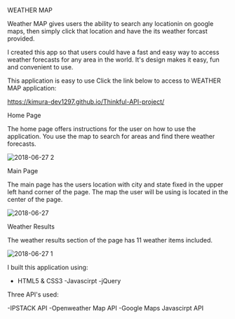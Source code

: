 WEATHER MAP 


Weather MAP gives users the ability to search any locationin on google maps, then simply click that location and have the its weather forcast provided.

I created this app so that users could have a fast and easy way to access weather forecasts for any area in the world. It's design makes it easy, fun and convenient to use. 

This application is easy to use
Click the link below to access to WEATHER MAP application:

https://kimura-dev1297.github.io/Thinkful-API-project/

Home Page

The home page offers instructions for the user on how to use the application. You use the map to search for areas and find there weather forecasts.

![2018-06-27 2](https://user-images.githubusercontent.com/37715269/41988830-2bc70584-79f2-11e8-95ee-4dc9c0827c70.png)

Main Page

The main page has the users location with city and state fixed in the upper left hand corner of the page. The map the user will be using is located in the center of the page.

![2018-06-27](https://user-images.githubusercontent.com/37715269/41988833-2f341ac2-79f2-11e8-845b-2ff6812f8b83.png)

Weather Results

The weather results section of the page has 11 weather items included.

![2018-06-27 1](https://user-images.githubusercontent.com/37715269/41988838-3356dae0-79f2-11e8-807b-cb05d83f6b22.png)

I built this application using:

- HTML5 & CSS3
-Javascirpt
-jQuery

 Three API's used:

-IPSTACK API
-Openweather Map API
-Google Maps Javascirpt API 
